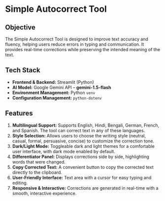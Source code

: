 # Simple Autocorrect Tool

## Objective
The Simple Autocorrect Tool is designed to improve text accuracy and fluency, helping users reduce errors in typing and communication. It provides real-time corrections while preserving the intended meaning of the text.

## Tech Stack
- **Frontend & Backend:** Streamlit (Python)
- **AI Model:** Google Gemini API – **gemini-1.5-flash**
- **Environment Management:** Python `venv`
- **Configuration Management:** `python-dotenv`

## Features
1. **Multilingual Support:** Supports English, Hindi, Bengali, German, French, and Spanish. The tool can correct text in any of these languages.  
2. **Style Selection:** Allows users to choose the writing style (neutral, casual, formal, persuasive, concise) to customize the correction tone.  
3. **Dark/Light Mode:** Toggleable dark and light themes for a comfortable user interface, with dark mode enabled by default.  
4. **Differentiator Panel:** Displays corrections side by side, highlighting words that were changed.  
5. **Copy Corrected Text:** A convenient button to copy the corrected text directly to the clipboard.  
6. **User-Friendly Interface:** Text area with a cursor for easy typing and editing.  
7. **Responsive & Interactive:** Corrections are generated in real-time with a smooth, interactive experience.



